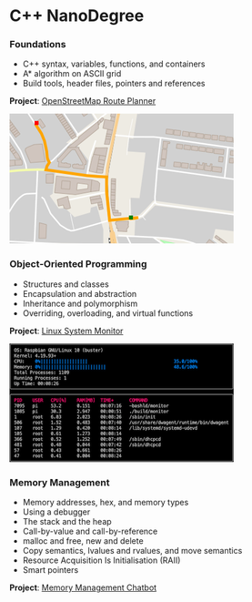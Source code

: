 # C++ NanoDegree

### Foundations

- C++ syntax, variables, functions, and containers
- A* algorithm on ASCII grid
- Build tools, header files, pointers and references

**Project**: [OpenStreetMap Route Planner](route-planning)

![img](imgs/p1.png)

### Object-Oriented Programming

- Structures and classes
- Encapsulation and abstraction
- Inheritance and polymorphism
- Overriding, overloading, and virtual functions

**Project**: [Linux System Monitor](system-monitor)

![img](imgs/p2.png)

### Memory Management

- Memory addresses, hex, and memory types
- Using a debugger
- The stack and the heap
- Call-by-value and call-by-reference
- malloc and free, new and delete
- Copy semantics, lvalues and rvalues, and move semantics
- Resource Acquisition Is Initialisation (RAII)
- Smart pointers

**Project**: [Memory Management Chatbot](membot)

<!-- ### Concurrency

### Capstone
 -->
